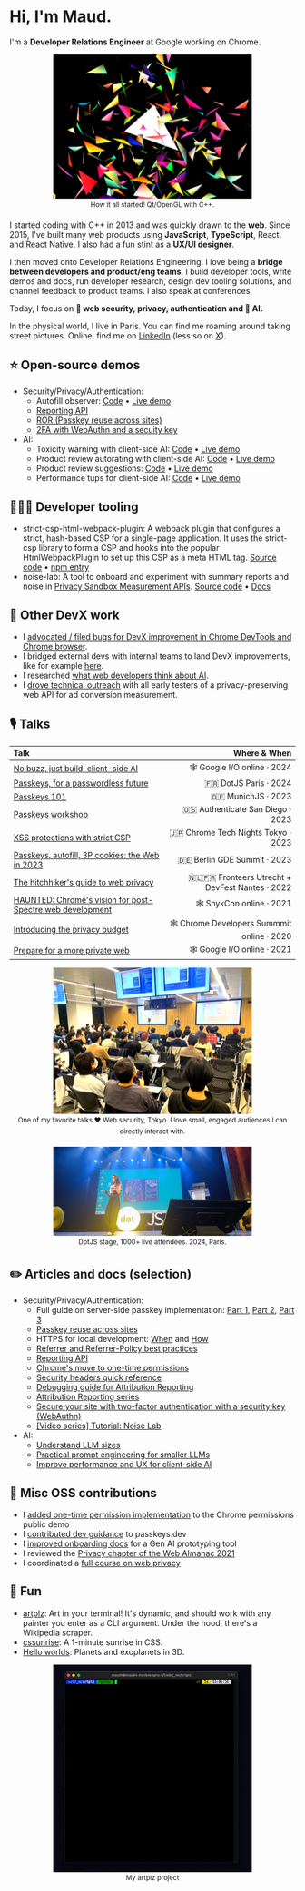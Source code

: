 # Hi, I'm Maud.

I'm a **Developer Relations Engineer** at Google working on Chrome.

<p align="center">
  <img width="350" alt="A screenshot of multicolor triangles implemented through 3d programming in C++" src="https://github.com/maudnals/maudnals.github.io/blob/main/images/triangles.jpg?raw=true"><br/>
  <sup>How it all started! Qt/OpenGL with C++.</sup>
</p>

I started coding with C++ in 2013 and was quickly drawn to the **web**.
Since 2015, I've built many web products using **JavaScript**, **TypeScript**, React, and React Native. I also had a fun stint as a **UX/UI designer**. 

I then moved onto Developer Relations Engineering.
I love being a **bridge between developers and product/eng teams**. I build developer tools, write demos and docs, run developer research, design dev tooling solutions, and channel feedback to product teams.
I also speak at conferences.

Today, I focus on **🔐 web security, privacy, authentication and 🔮 AI.**

In the physical world, I live in Paris. You can find me roaming around taking street pictures. Online, find me on [LinkedIn](https://www.linkedin.com/in/maudnalpas/) (less so on [X](https://x.com/maudnals?lang=en)).

## ⭐ Open-source demos

- Security/Privacy/Authentication:
  - Autofill observer: [Code](TBD) • [Live demo](https://chrome.dev/web-identity-demos/autofill-observer-demo/address.html)
  - [Reporting API](https://developer.chrome.com/docs/capabilities/web-apis/reporting-api#demo_and_code)
  - [ROR (Passkey reuse across sites)](https://web.dev/articles/webauthn-related-origin-requests#demo)
  - [2FA with WebAuthn and a secuity key](https://webauthn-2fa.glitch.me/)
- AI:
  - Toxicity warning with client-side AI: [Code](https://github.com/GoogleChromeLabs/web-ai-demos/tree/main/toxic-review-warning) • [Live demo](https://chrome.dev/web-ai-demos/toxic-review-warning/)
  - Product review autorating with client-side AI: [Code](https://github.com/GoogleChromeLabs/web-ai-demos/tree/main/product-review-auto-rating-io) • [Live demo](https://chrome.dev/web-ai-demos/product-reviews/) 
  - Product review suggestions: [Code](https://github.com/GoogleChromeLabs/web-ai-demos/tree/main/product-review-suggestions) • [Live demo](https://chrome.dev/web-ai-demos/product-reviews-suggestions/) 
  - Performance tups for client-side AI: [Code]() • [Live demo](https://chrome.dev/web-ai-demos/perf-client-side-gemma-worker/)

## 👩🏻‍💻 Developer tooling

- strict-csp-html-webpack-plugin: A webpack plugin that configures a strict, hash-based CSP for a single-page application. It uses the strict-csp library to form a CSP and hooks into the popular HtmlWebpackPlugin to set up this CSP as a meta HTML tag. [Source code](https://github.com/google/strict-csp/tree/main/strict-csp-html-webpack-plugin) • [npm entry](https://www.npmjs.com/package/strict-csp-html-webpack-plugin)
- noise-lab: A tool to onboard and experiment with summary reports and noise in [Privacy Sandbox Measurement APIs](https://developers.google.com/privacy-sandbox/private-advertising). [Source code](https://github.com/privacysandbox/noise-lab) • [Docs](https://developer.chrome.com/docs/privacy-sandbox/summary-reports/design-decisions/)

## 🔎 Other DevX work

- I [advocated / filed bugs for DevX improvement in Chrome DevTools and Chrome browser](https://issues.chromium.org/issues?q=reporter:maudn@chromium.org).
- I bridged external devs with internal teams to land DevX improvements, like for example [here](https://github.com/privacysandbox/privacy-sandbox-dev-support/issues/41).
- I researched [what web developers think about AI](https://web.dev/blog/ai-chats-and-takeaways).
- I [drove technical outreach](https://groups.google.com/u/0/a/chromium.org/g/attribution-reporting-api-dev/search?q=maud%20nalpas) with all early testers of a privacy-preserving web API for ad conversion measurement.

## 🎙️ Talks

| Talk | Where & When |
| :--- | ---: |
| [No buzz, just build: client-side AI](https://io.google/2024/explore/47fc6e98-8359-4be0-b9b9-4bc7b28bd063/) | 🕸️ Google I/O online · 2024 |
| [Passkeys, for a passwordless future](https://www.linkedin.com/feed/update/urn:li:activity:7214590199463342080/) | 🇫🇷 DotJS Paris · 2024 |
| [Passkeys 101](https://www.linkedin.com/feed/update/urn:li:activity:7133809102564020225/) | 🇩🇪 MunichJS · 2023 |
| [Passkeys workshop](https://authenticatecon.com/session/easy-passkeys-on-the-web-with-browser-autofill-with-the-chrome-team/) |  🇺🇸 Authenticate San Diego · 2023 |
| [XSS protections with strict CSP](https://docs.google.com/presentation/d/1MwxyhDJPDIx5orn6YIL6JJXOkZ_5aUyZ5181IIvZC4w/pub?start=false&loop=false&delayms=60000)  |  🇯🇵 Chrome Tech Nights Tokyo · 2023 |
| [Passkeys, autofill, 3P cookies: the Web in 2023](https://www.linkedin.com/feed/update/urn:li:activity:6930220375825915905/)  |  🇩🇪 Berlin GDE Summit · 2023 |
| [The hitchhiker's guide to web privacy](https://www.youtube.com/watch?v=9UgS81AaMU4)   |   🇳🇱🇫🇷 Fronteers Utrecht + DevFest Nantes · 2022 |
| [HAUNTED: Chrome's vision for post-Spectre web development](https://snyk.io/videos/haunted-chromes-vision-post-spectre-web-development/) |  🕸️ SnykCon online · 2021 |
| [Introducing the privacy budget](https://www.youtube.com/watch?v=0STgfjSA6T8)  |  🕸️ Chrome Developers Summmit online · 2020 |
| [Prepare for a more private web](https://www.youtube.com/watch?v=1g2uQfP1Q3U)  |  🕸️ Google I/O online · 2021 |

<p align="center">
  <img width="350" alt="Audience watching Maud's security talk in Japan" src="https://github.com/maudnals/maudnals.github.io/blob/main/images/tech-night-talk-japan.jpg?raw=true"><br/>
  <sup>One of my favorite talks ❤️ Web security, Tokyo. I love small, engaged audiences I can directly interact with.</sup>
</p>

<p align="center">
  <img width="350" alt="Audience watching Maud's passkey talk in Paris" src="https://github.com/maudnals/maudnals.github.io/blob/main/images/dotJS.jpeg?raw=true"><br/>
  <sup>DotJS stage, 1000+ live attendees. 2024, Paris.</sup>
</p>

## ✏️ Articles and docs (selection)

- Security/Privacy/Authentication:
  - Full guide on server-side passkey implementation: [Part 1](https://developers.google.com/identity/passkeys/developer-guides/server-introduction), [Part 2](https://developers.google.com/identity/passkeys/developer-guides/server-registration), [Part 3](https://developers.google.com/identity/passkeys/developer-guides/server-authentication)
  - [Passkey reuse across sites](https://web.dev/articles/webauthn-related-origin-requests)
  - HTTPS for local development: [When](https://web.dev/articles/when-to-use-local-https) and [How](https://web.dev/articles/how-to-use-local-https)
  - [Referrer and Referrer-Policy best practices](https://web.dev/articles/referrer-best-practices)
  - [Reporting API](https://developer.chrome.com/docs/capabilities/web-apis/reporting-api)
  - [Chrome's move to one-time permissions](https://developer.chrome.com/blog/one-time-permissions)
  - [Security headers quick reference](https://web.dev/articles/security-headers)
  - [Debugging guide for Attribution Reporting](https://developer.chrome.com/docs/privacy-sandbox/attribution-reporting-debugging/)
  - [Attribution Reporting series](https://developer.chrome.com/authors/maudn/)
  - [Secure your site with two-factor authentication with a security key (WebAuthn)](https://developers.google.com/codelabs/webauthn-2fa-key#0)
  - [[Video series] Tutorial: Noise Lab](https://www.youtube.com/results?search_query=noise+lab+maud+nalpas)
- AI:
  - [Understand LLM sizes](https://web.dev/articles/llm-sizes)
  - [Practical prompt engineering for smaller LLMs](https://web.dev/articles/practical-prompt-engineering)
  - [Improve performance and UX for client-side AI](https://web.dev/articles/client-side-ai-performance)

## 🤝 Misc OSS contributions

- I [added one-time permission implementation](https://github.com/chromium/permission.site/commits?author=maudnals) to the Chrome permissions public demo
- I [contributed dev guidance](https://github.com/passkeydeveloper/passkeys.dev/commits?author=maudnals) to passkeys.dev
- I [improved onboarding docs](https://github.com/breadboard-ai/breadboard/commits?author=maudnals) for a Gen AI prototyping tool
- I reviewed the [Privacy chapter of the Web Almanac 2021](https://almanac.httparchive.org/en/2021/privacy)
- I coordinated a [full course on web privacy](https://web.dev/learn/privacy)

## 🥤 Fun

- [artplz](https://github.com/maudnals/artplz): Art in your terminal! It's dynamic, and should work with any painter you enter as a CLI argument. Under the hood, there's a Wikipedia scraper.
- [cssunrise](https://github.com/maudnals/csssunrise): A 1-minute sunrise in CSS.
- [Hello worlds](https://maudnals.github.io/hello-worlds): Planets and exoplanets in 3D.

<p align="center">
  <img width="350" alt="Painting being drawn in a terminal" src="https://github.com/maudnals/maudnals.github.io/blob/main/images/artplz.gif?raw=true"><br/>
  <sup>My artplz project<br/></sup>
</p>
